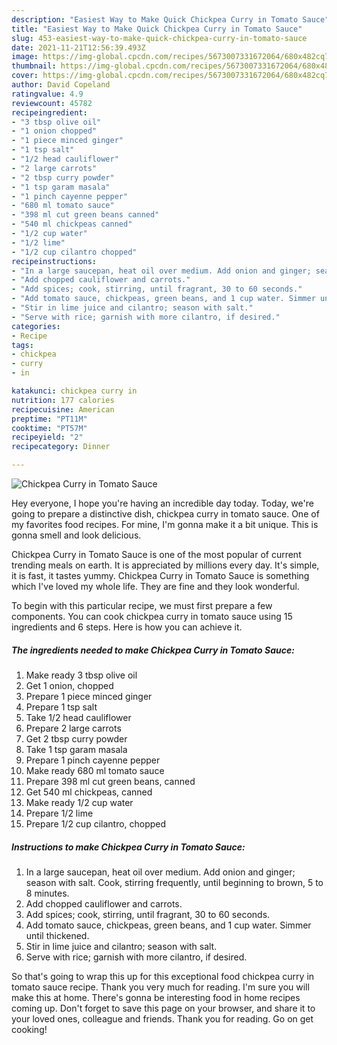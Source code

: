 ```yaml
---
description: "Easiest Way to Make Quick Chickpea Curry in Tomato Sauce"
title: "Easiest Way to Make Quick Chickpea Curry in Tomato Sauce"
slug: 453-easiest-way-to-make-quick-chickpea-curry-in-tomato-sauce
date: 2021-11-21T12:56:39.493Z
image: https://img-global.cpcdn.com/recipes/5673007331672064/680x482cq70/chickpea-curry-in-tomato-sauce-recipe-main-photo.jpg
thumbnail: https://img-global.cpcdn.com/recipes/5673007331672064/680x482cq70/chickpea-curry-in-tomato-sauce-recipe-main-photo.jpg
cover: https://img-global.cpcdn.com/recipes/5673007331672064/680x482cq70/chickpea-curry-in-tomato-sauce-recipe-main-photo.jpg
author: David Copeland
ratingvalue: 4.9
reviewcount: 45782
recipeingredient:
- "3 tbsp olive oil"
- "1 onion chopped"
- "1 piece minced ginger"
- "1 tsp salt"
- "1/2 head cauliflower"
- "2 large carrots"
- "2 tbsp curry powder"
- "1 tsp garam masala"
- "1 pinch cayenne pepper"
- "680 ml tomato sauce"
- "398 ml cut green beans canned"
- "540 ml chickpeas canned"
- "1/2 cup water"
- "1/2 lime"
- "1/2 cup cilantro chopped"
recipeinstructions:
- "In a large saucepan, heat oil over medium. Add onion and ginger; season with salt. Cook, stirring frequently, until beginning to brown, 5 to 8 minutes."
- "Add chopped cauliflower and carrots."
- "Add spices; cook, stirring, until fragrant, 30 to 60 seconds."
- "Add tomato sauce, chickpeas, green beans, and 1 cup water. Simmer until thickened."
- "Stir in lime juice and cilantro; season with salt."
- "Serve with rice; garnish with more cilantro, if desired."
categories:
- Recipe
tags:
- chickpea
- curry
- in

katakunci: chickpea curry in 
nutrition: 177 calories
recipecuisine: American
preptime: "PT11M"
cooktime: "PT57M"
recipeyield: "2"
recipecategory: Dinner

---
```



![Chickpea Curry in Tomato Sauce](https://img-global.cpcdn.com/recipes/5673007331672064/680x482cq70/chickpea-curry-in-tomato-sauce-recipe-main-photo.jpg)

Hey everyone, I hope you're having an incredible day today. Today, we're going to prepare a distinctive dish, chickpea curry in tomato sauce. One of my favorites food recipes. For mine, I'm gonna make it a bit unique. This is gonna smell and look delicious.



Chickpea Curry in Tomato Sauce is one of the most popular of current trending meals on earth. It is appreciated by millions every day. It's simple, it is fast, it tastes yummy. Chickpea Curry in Tomato Sauce is something which I've loved my whole life. They are fine and they look wonderful.


To begin with this particular recipe, we must first prepare a few components. You can cook chickpea curry in tomato sauce using 15 ingredients and 6 steps. Here is how you can achieve it.

<!--inarticleads1-->

##### The ingredients needed to make Chickpea Curry in Tomato Sauce:

1. Make ready 3 tbsp olive oil
1. Get 1 onion, chopped
1. Prepare 1 piece minced ginger
1. Prepare 1 tsp salt
1. Take 1/2 head cauliflower
1. Prepare 2 large carrots
1. Get 2 tbsp curry powder
1. Take 1 tsp garam masala
1. Prepare 1 pinch cayenne pepper
1. Make ready 680 ml tomato sauce
1. Prepare 398 ml cut green beans, canned
1. Get 540 ml chickpeas, canned
1. Make ready 1/2 cup water
1. Prepare 1/2 lime
1. Prepare 1/2 cup cilantro, chopped




<!--inarticleads2-->

##### Instructions to make Chickpea Curry in Tomato Sauce:

1. In a large saucepan, heat oil over medium. Add onion and ginger; season with salt. Cook, stirring frequently, until beginning to brown, 5 to 8 minutes.
1. Add chopped cauliflower and carrots.
1. Add spices; cook, stirring, until fragrant, 30 to 60 seconds.
1. Add tomato sauce, chickpeas, green beans, and 1 cup water. Simmer until thickened.
1. Stir in lime juice and cilantro; season with salt.
1. Serve with rice; garnish with more cilantro, if desired.




So that's going to wrap this up for this exceptional food chickpea curry in tomato sauce recipe. Thank you very much for reading. I'm sure you will make this at home. There's gonna be interesting food in home recipes coming up. Don't forget to save this page on your browser, and share it to your loved ones, colleague and friends. Thank you for reading. Go on get cooking!

